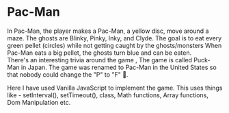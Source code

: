 # Pac-Man
In Pac-Man, the player makes a Pac-Man, a yellow disc, move around a maze. The ghosts are Blinky, Pinky, Inky, and Clyde. The goal is to eat every green pellet (circles) while not getting caught by the ghosts/monsters When Pac-Man eats a big pellet, the ghosts turn blue and can be eaten.  
There's an interesting trivia around the game , The game is called Puck-Man in Japan. The game was renamed to Pac-Man in the United States so that nobody could change the "P" to "F" 👀.

Here I have used Vanilla JavaScript to implement the game. This uses things like  - 
setInterval(), 
setTimeout(), 
class, 
Math functions, 
Array functions, 
Dom Manipulation etc. 
